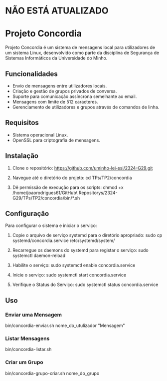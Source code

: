 # NÃO ESTÁ ATUALIZADO
# Projeto Concordia

Projeto Concordia é um sistema de mensagens local para utilizadores de um sistema Linux, desenvolvido como parte da disciplina de Segurança de Sistemas Informáticos da Universidade do Minho.

## Funcionalidades

- Envio de mensagens entre utilizadores locais.
- Criação e gestão de grupos privados de conversa.
- Suporte para comunicação assíncrona semelhante ao email.
- Mensagens com limite de 512 caracteres.
- Gerenciamento de utilizadores e grupos através de comandos de linha.

## Requisitos

- Sistema operacional Linux.
- OpenSSL para criptografia de mensagens.

## Instalação

1. Clone o repositório: https://github.com/uminho-lei-ssi/2324-G29.git

2. Navegue até o diretório do projeto: cd TPs/TP2/concordia

3. Dê permissão de execução para os scripts: chmod +x /home/joaorodrigues61/GitHub\ Repositorys/2324-G29/TPs/TP2/concordia/bin/*.sh

## Configuração

Para configurar o sistema e iniciar o serviço:

1. Copie o arquivo de serviço systemd para o diretório apropriado: sudo cp systemd/concordia.service /etc/systemd/system/

2. Recarregue os daemons do systemd para registar o serviço: sudo systemctl daemon-reload

3. Habilite o serviço: sudo systemctl enable concordia.service 

4. Inicie o serviço: sudo systemctl start concordia.service

5. Verifique o Status do Serviço: sudo systemctl status concordia.service

## Uso

### Enviar uma Mensagem

bin/concordia-enviar.sh nome_do_utulizador "Mensagem"

### Listar Mensagens

bin/concordia-listar.sh

### Criar um Grupo

bin/concordia-grupo-criar.sh nome_do_grupo
